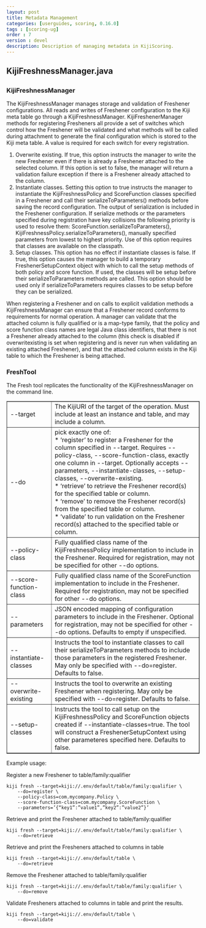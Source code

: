 ```yaml
---
layout: post
title: Metadata Management
categories: [userguides, scoring, 0.16.0]
tags : [scoring-ug]
order : 7
version : devel
description: Description of managing metadata in KijiScoring.
---
```


<div id="accordion-container">
  <h2 class="accordion-header"> KijiFreshnessManager.java </h2>
    <div class="accordion-content">
    <script src="http://gist-it.appspot.com/github/kijiproject/kiji-scoring/raw/kiji-scoring-root-0.16.0/src/main/java/org/kiji/scoring/KijiFreshnessManager.java"> </script>
  </div>
</div>

<h3 style="margin-top:0px;padding-top:10px;"> KijiFreshnessManager </h3>
The KijiFreshnessManager manages storage and validation of Freshener configurations. All reads and writes of Freshener configuration to the Kiji meta table go through a KijiFreshnessManager. KijiFreshenerManager methods for registering Fresheners all provide a set of switches which control how the Freshener will be validated and what methods will be called during attachment to generate the final configuration which is stored to the Kiji meta table. A value is required for each switch for every registration.

1. Overwrite existing. If true, this option instructs the manager to write the new Freshener even if there is already a Freshener attached to the selected column. If this option is set to false, the manager will return a validation failure exception if there is a Freshener already attached to the column.
2. Instantiate classes. Setting this option to true instructs the manager to instantiate the KijiFreshnessPolicy and ScoreFunction classes specified in a Freshener and call their serializeToParameters() methods before saving the record configuration. The output of serialization is included in the Freshener configuration. If serialize methods or the parameters specified during registration have key collisions the following priority is used to resolve them: ScoreFunction.serializeToParameters(), KijiFreshnessPolicy.serializeToParameters(), manually specified parameters from lowest to highest priority. Use of this option requires that classes are available on the classpath.
3. Setup classes. This option has no effect if instantiate classes is false. If true, this option causes the manager to build a temporary FreshenerSetupContext object with which to call the setup methods of both policy and score function. If used, the classes will be setup before their serializeToParameters methods are called. This option should be used only if serializeToParameters requires classes to be setup before they can be serialized.

When registering a Freshener and on calls to explicit validation methods a KijiFreshnessManager can ensure that a Freshener record conforms to requirements for normal operation. A manager can validate that the attached column is fully qualified or is a map-type family, that the policy and score function class names are legal Java class identifiers, that there is not a Freshener already attached to the column (this check is disabled if overwritexisting is set when registering and is never run when validating an existing attached Freshener), and that the attached column exists in the Kiji table to which the Freshener is being attached.

<h3 style="margin-top:0px;padding-top:10px;"> FreshTool </h3>
The Fresh tool replicates the functionality of the KijiFreshnessManager on the command line.

<table  border="1">
  <tr><td>--target</td><td>The KijiURI of the target of the operation. Must include at least an instance and table, and may include a column.</td></tr>
  <tr><td>--do</td><td>pick exactly one of:<br>
* ‘register’ to register a Freshener for the column specified in --target. Requires --policy-class, --score-function-class, exactly one column in --target. Optionally accepts --parameters, --instantiate-classes, --setup-classes, --overwrite-existing.<br>
* ‘retrieve’ to retrieve the Freshener record(s) for the specified table or column.<br>
* ‘remove’ to remove the Freshener record(s) from the specified table or column.<br>
* ‘validate’ to run validation on the Freshener record(s) attached to the specified table or column.</td></tr>
  <tr><td>--policy-class</td><td>Fully qualified class name of the KijiFreshnessPolicy implementation to include in the Freshener. Required for registration, may not be specified for other --do options.</td></tr>
  <tr><td>--score-function-class</td><td>Fully qualified class name of the ScoreFunction implementation to include in the Freshener. Required for registration, may not be specified for other --do options.</td></tr>
  <tr><td>--parameters</td><td>JSON encoded mapping of configuration parameters to include in the Freshener. Optional for registration, may not be specified for other --do options. Defaults to empty if unspecified.</td></tr>
  <tr><td>--instantiate-classes</td><td>Instructs the tool to instantiate classes to call their serializeToParameters methods to include those parameters in the registered Freshener. May only be specified with --do=register. Defaults to false.</td></tr>
  <tr><td>--overwrite-existing</td><td>Instructs the tool to overwrite an existing Freshener when registering. May only be specified with --do=register. Defaults to false.</td></tr>
  <tr><td>--setup-classes</td><td>Instructs the tool to call setup on the KijiFreshnessPolicy and ScoreFunction objects created if --instantiate-classes=true. The tool will construct a FreshenerSetupContext using other parameteres specified here. Defaults to false.</td></tr>
</table>

Example usage:

Register a new Freshener to table/family:qualifier

    kiji fresh --target=kiji://.env/default/table/family:qualifier \
        --do=register \
        --policy-class=com.mycompany.Policy \
        --score-function-class=com.mycompany.ScoreFunction \
        --parameters=’{“key1”:”value1”,”key2”:”value2”}’

Retrieve and print the Freshener attached to table/family:qualifier

    kiji fresh --target=kiji://.env/default/table/family:qualifier \
        --do=retrieve

Retrieve and print the Fresheners attached to columns in table

    kiji fresh --target=kiji://.env/default/table \
        --do=retrieve

Remove the Freshener attached to table/family:qualifier

    kiji fresh --target=kiji://.env/default/table/family:qualifier \
        --do=remove

Validate Fresheners attached to columns in table and print the results.

    kiji fresh --target=kiji://.env/default/table \
        --do=validate
